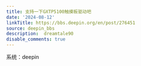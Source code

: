 ```yaml
---
title: 支持一下GXTP5100触摸板驱动吧
date: '2024-08-12'
linkTitle: https://bbs.deepin.org/en/post/276451
source: deepin_bbs
description:  dreamtale90 
disable_comments: true
---
```

系统：deepin 
